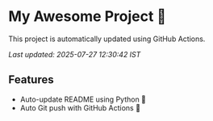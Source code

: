 # My Awesome Project 🚀

This project is automatically updated using GitHub Actions.

_Last updated: 2025-07-27 12:30:42 IST_

## Features
- Auto-update README using Python 🐍
- Auto Git push with GitHub Actions 🤖
